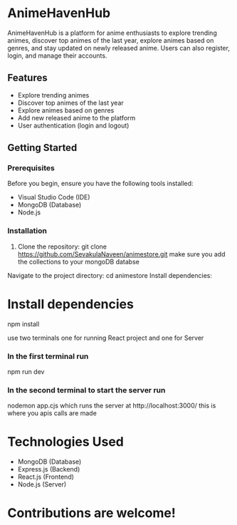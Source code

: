 # AnimeHavenHub
AnimeHavenHub is a platform for anime enthusiasts to explore trending animes, discover top animes of the last year, explore animes based on genres, and stay updated on newly released anime. Users can also register, login, and manage their accounts.
## Features
- Explore trending animes
- Discover top animes of the last year
- Explore animes based on genres
- Add new released anime to the platform
- User authentication (login and logout)

## Getting Started
### Prerequisites
Before you begin, ensure you have the following tools installed:
- Visual Studio Code (IDE)
- MongoDB (Database)
- Node.js 

### Installation
1. Clone the repository:
git clone https://github.com/SevakulaNaveen/animestore.git
make sure you add the collections to your mongoDB databse

Navigate to the project directory:
cd animestore
Install dependencies:

# Install dependencies
npm install

use two terminals one for running React project and one for Server
### In the first terminal run
npm run dev

### In the second terminal to start the server run
nodemon app.cjs
which runs the server at http://localhost:3000/ this is where you apis calls are made 

# Technologies Used
- MongoDB (Database)
- Express.js (Backend)
- React.js (Frontend)
- Node.js (Server)

# Contributions are welcome!
